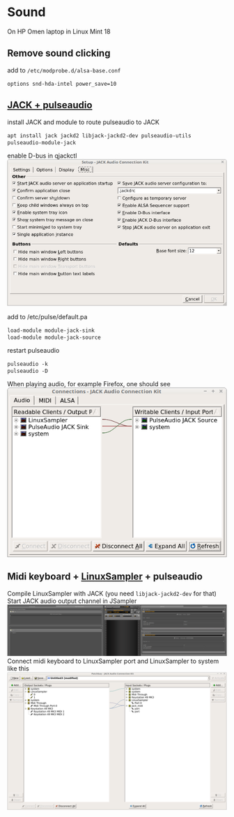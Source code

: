 # Sound
On HP Omen laptop in Linux Mint 18

## Remove sound clicking
add to `/etc/modprobe.d/alsa-base.conf`
```
options snd-hda-intel power_save=10
```

## [JACK + pulseaudio](https://askubuntu.com/questions/572120/how-to-use-jack-and-pulseaudio-alsa-at-the-same-time-on-the-same-audio-device)  
install JACK and module to route pulseaudio to JACK  
```
apt install jack jackd2 libjack-jackd2-dev pulseaudio-utils pulseaudio-module-jack
```

enable D-bus in qjackctl
![](./qjackctl-misc-settings.png)

add to /etc/pulse/default.pa  
```
load-module module-jack-sink
load-module module-jack-source
```

restart pulseaudio
```
pulseaudio -k
pulseaudio -D
```

When playing audio, for example Firefox, one should see
![](./qjackctl-audio-connections.png)

## Midi keyboard + [LinuxSampler](https://linuxsampler.org) + pulseaudio
Compile LinuxSampler with JACK (you need `libjack-jackd2-dev` for that)  
Start JACK audio output channel in JSampler
![](./jsampler.png)  
Connect midi keyboard to LinuxSampler port and LinuxSampler to system like this
![](./qjackctl-midi-patchbay.png)
